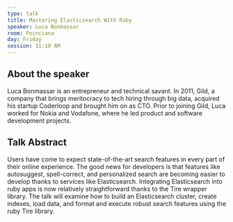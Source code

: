 ```yaml
---
type: talk
title: Mastering Elasticsearch With Ruby
speaker: Luca Bonmassar
room: Poinciana
day: Friday
session: 11:10 AM
---
```


## About the speaker

Luca Bonmassar is an entrepreneur and technical savant. In 2011, Gild, a company that brings meritocracy to tech hiring through big data, acquired his startup Coderloop and brought him on as CTO. Prior to joining Gild, Luca worked for Nokia and Vodafone, where he led product and software development projects.

## Talk Abstract

Users have come to expect state-of-the-art search features in every part of their online experience. The good news for developers is that features like autosuggest, spell-correct, and personalized search are becoming easier to develop thanks to services like Elasticsearch. Integrating Elasticsearch into ruby apps is now relatively straightforward thanks to the Tire wrapper library. The talk will examine how to build an Elasticsearch cluster, create indexes, load data, and format and execute robust search features using the ruby Tire library.